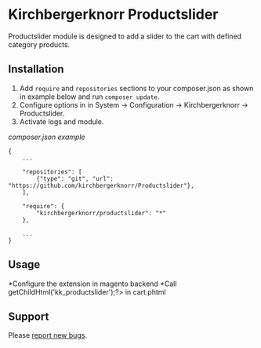 Kirchbergerknorr Productslider
=================================

Productslider module is designed to add a slider to the cart with defined category products.

Installation
------------

1. Add `require` and `repositories` sections to your composer.json as shown in example below and run `composer update`.
2. Configure options in in System -> Configuration -> Kirchbergerknorr -> Productslider. 
3. Activate logs and module.

*composer.json example*

```
{
    ...
    
    "repositories": [
        {"type": "git", "url": "https://github.com/kirchbergerknorr/Productslider"},
    ],
    
    "require": {
        "kirchbergerknorr/productslider": "*"
    },
    
    ...
}
```

Usage
-----

*Configure the extension in magento backend
*Call <?php echo $this->getChildHtml('kk_productslider');?> in cart.phtml


Support
-------

Please [report new bugs](https://github.com/kirchbergerknorr/Productslider/issues/new).